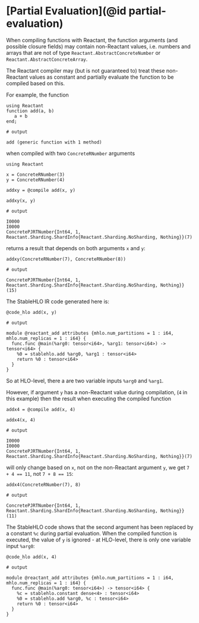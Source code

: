# [Partial Evaluation](@id partial-evaluation)

When compiling functions with Reactant, the function arguments (and possible
closure fields) may contain non-Reactant values, i.e. numbers and arrays that
are not of type `Reactant.AbstractConcreteNumber` or
`Reactant.AbstractConcreteArray`.

The Reactant compiler may (but is not guaranteed to) treat these non-Reactant
values as constant and partially evaluate the function to be compiled based
on this.

For example, the function


```jldoctest partial_evaluation_tutorial
using Reactant
function add(a, b)
   a + b
end;

# output

add (generic function with 1 method)
```

when compiled with two `ConcreteRNumber` arguments

```jldoctest partial_evaluation_tutorial; filter = r"I000.*" => s""
using Reactant

x = ConcreteRNumber(3)
y = ConcreteRNumber(4)

addxy = @compile add(x, y)

addxy(x, y)

# output

I0000
I0000
ConcretePJRTNumber{Int64, 1, Reactant.Sharding.ShardInfo{Reactant.Sharding.NoSharding, Nothing}}(7)
```

returns a result that depends on both arguments `x` and `y`:


```jldoctest partial_evaluation_tutorial
addxy(ConcreteRNumber(7), ConcreteRNumber(8))

# output

ConcretePJRTNumber{Int64, 1, Reactant.Sharding.ShardInfo{Reactant.Sharding.NoSharding, Nothing}}(15)
```

The StableHLO IR code generated here is:

```jldoctest partial_evaluation_tutorial
@code_hlo add(x, y)

# output

module @reactant_add attributes {mhlo.num_partitions = 1 : i64, mhlo.num_replicas = 1 : i64} {
  func.func @main(%arg0: tensor<i64>, %arg1: tensor<i64>) -> tensor<i64> {
    %0 = stablehlo.add %arg0, %arg1 : tensor<i64>
    return %0 : tensor<i64>
  }
}
```

So at HLO-level, there a are two variable inputs `%arg0` and `%arg1`.

However, if argument `y` has a non-Reactant value during compilation, (`4` in
this example) then the result when executing the compiled function

```jldoctest partial_evaluation_tutorial; filter = r"I000.*" => s""
addx4 = @compile add(x, 4)

addx4(x, 4)

# output

I0000
I0000
ConcretePJRTNumber{Int64, 1, Reactant.Sharding.ShardInfo{Reactant.Sharding.NoSharding, Nothing}}(7)
```

will only change based on `x`, not on the non-Reactant argument `y`, we get
`7 + 4 == 11`, not `7 + 8 == 15`:

```jldoctest partial_evaluation_tutorial
addx4(ConcreteRNumber(7), 8)

# output

ConcretePJRTNumber{Int64, 1, Reactant.Sharding.ShardInfo{Reactant.Sharding.NoSharding, Nothing}}(11)
```

The StableHLO code shows that the second argument has been replaced by a
constant `%c` during partial evaluation. When the compiled function is
executed, the value of `y` is ignored - at HLO-level, there is only one
variable input `%arg0`:

```jldoctest partial_evaluation_tutorial
@code_hlo add(x, 4)

# output

module @reactant_add attributes {mhlo.num_partitions = 1 : i64, mhlo.num_replicas = 1 : i64} {
  func.func @main(%arg0: tensor<i64>) -> tensor<i64> {
    %c = stablehlo.constant dense<4> : tensor<i64>
    %0 = stablehlo.add %arg0, %c : tensor<i64>
    return %0 : tensor<i64>
  }
}
```
